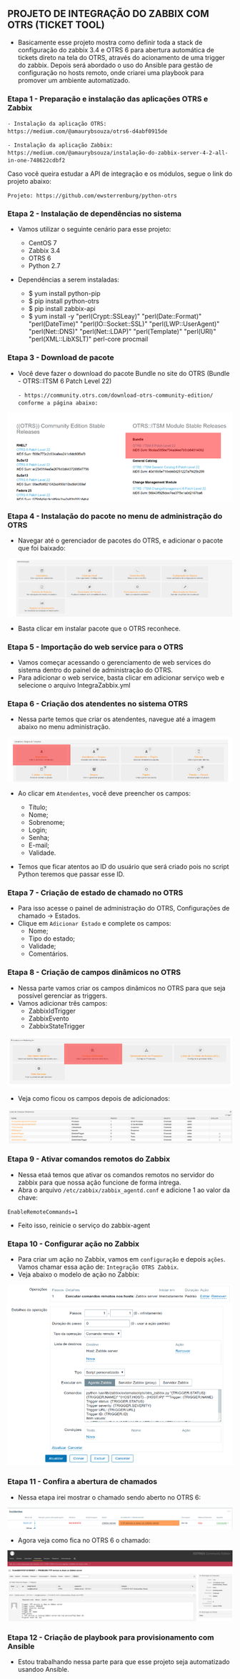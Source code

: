 ## PROJETO DE INTEGRAÇÃO DO ZABBIX COM OTRS (TICKET TOOL)

- Basicamente esse projeto mostra como definir toda a stack de configuração do zabbix 3.4 e OTRS 6 para abertura automática de tickets direto na tela do OTRS, através do acionamento de uma trigger do zabbix. Depois será abordado o uso do Ansible para gestão de configuração no hosts remoto, onde criarei uma playbook para promover um ambiente automatizado.

### Etapa 1 - Preparação e instalação das aplicações OTRS e Zabbix

`- Instalação da aplicação OTRS: https://medium.com/@amaurybsouza/otrs6-d4abf0915de`

`- Instalação da aplicação Zabbix: https://medium.com/@amaurybsouza/instalação-do-zabbix-server-4-2-all-in-one-748622cdbf2`

Caso você queira estudar a API de integração e os módulos, segue o link do projeto abaixo:

`Projeto: https://github.com/ewsterrenburg/python-otrs`


### Etapa 2 - Instalação de dependências no sistema

- Vamos utilizar o seguinte cenário para esse projeto:
  - CentOS 7
  - Zabbix 3.4
  - OTRS 6
  - Python 2.7
  
- Dependências a serem instaladas:
  
  - $ yum install python-pip
  - $ pip install python-otrs
  - $ pip install zabbix-api
  - $ yum install -y "perl(Crypt::SSLeay)" "perl(Date::Format)" "perl(DateTime)" "perl(IO::Socket::SSL)"            "perl(LWP::UserAgent)" "perl(Net::DNS)" "perl(Net::LDAP)" "perl(Template)" "perl(URI)" "perl(XML::LibXSLT)" perl-core procmail

### Etapa 3 - Download de pacote

- Você deve fazer o download do pacote Bundle no site do OTRS (Bundle - OTRS::ITSM 6 Patch Level 22)

  `- https://community.otrs.com/download-otrs-community-edition/ conforme a página abaixo:`
  
  
![otrs-down.png](images/git1.png)

### Etapa 4 - Instalação do pacote no menu de administração do OTRS

- Navegar até o gerenciador de pacotes do OTRS, e adicionar o pacote que foi baixado:


![pacotes.png](images/pacotes_otrs.png)

- Basta clicar em instalar pacote que o OTRS reconhece.

### Etapa 5 - Importação do web service para o OTRS

- Vamos começar acessando o gerenciamento de web services do sistema dentro do painel de administração do OTRS.
- Para adicionar o web service, basta clicar em adicionar serviço web e selecione o arquivo IntegraZabbix.yml

### Etapa 6 - Criação dos atendentes no sistema OTRS

- Nessa parte temos que criar os atendentes, navegue até a imagem abaixo no menu administração.


![atendentesotrs.png](images/git2.png)

- Ao clicar em `Atendentes`, você deve preencher os campos:
  - Título;
  - Nome;
  - Sobrenome;
  - Login;
  - Senha;
  - E-mail;
  - Validade.

- Temos que ficar atentos ao ID do usuário que será criado pois no script Python teremos que passar esse ID.

### Etapa 7 - Criação de estado de chamado no OTRS

- Para isso acesse o painel de administração do OTRS, Configurações de chamado -> Estados.
- Clique em `Adicionar Estado` e complete os campos:
  - Nome;
  - Tipo do estado;
  - Validade;
  - Comentários.
 
### Etapa 8 - Criação de campos dinâmicos no OTRS

- Nessa parte vamos criar os campos dinâmicos no OTRS para que seja possível gerenciar as triggers.
- Vamos adicionar três campos:
  - ZabbixIdTrigger
  - ZabbixEvento
  - ZabbixStateTrigger

![campos.png](images/git4.png)

- Veja como ficou os campos depois de adicionados:

![campos.png](images/git5.png)

### Etapa 9 - Ativar comandos remotos do Zabbix

- Nessa etaá temos que ativar os comandos remotos no servidor do zabbix para que nossa ação funcione de forma íntrega.
- Abra o arquivo `/etc/zabbix/zabbix_agentd.conf` e adicione 1 ao valor da chave:

`EnableRemoteCommands=1`

- Feito isso, reinicie o serviço do zabbix-agent

### Etapa 10 - Configurar ação no Zabbix

- Para criar um ação no Zabbix, vamos em `configuração` e depois `ações`. Vamos chamar essa ação de: `Integração OTRS Zabbix`.
- Veja abaixo o modelo de ação no Zabbix:

![campos.png](images/git6.png)


### Etapa 11 - Confira a abertura de chamados 

- Nessa etapa irei mostrar o chamado sendo aberto no OTRS 6:

![campos.png](images/git7.png)

- Agora veja como fica no OTRS 6 o chamado:

![campos.png](images/git8.png)

### Etapa 12 - Criação de playbook para provisionamento com Ansible

- Estou trabalhando nessa parte para que esse projeto seja automatizado usandoo Ansible.
